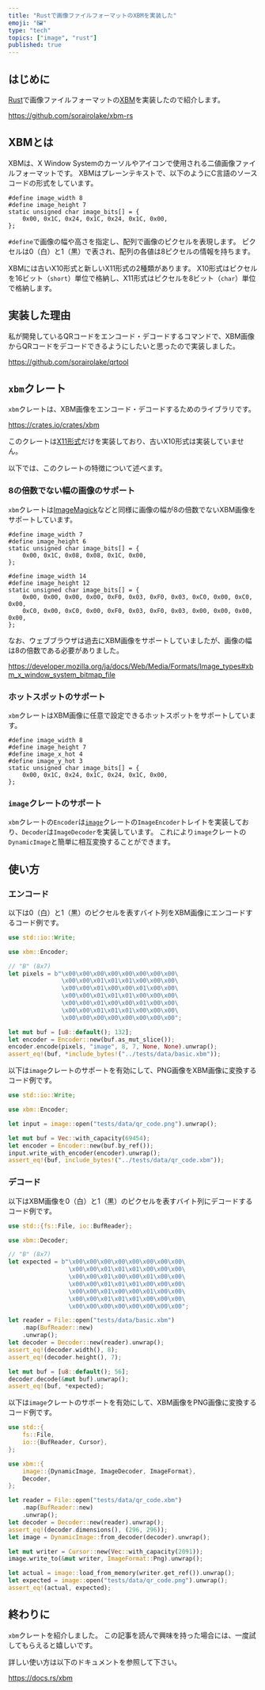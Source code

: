 ```yaml
---
title: "Rustで画像ファイルフォーマットのXBMを実装した"
emoji: "🖼️"
type: "tech"
topics: ["image", "rust"]
published: true
---
```


## はじめに

[Rust](https://www.rust-lang.org/)で画像ファイルフォーマットの[XBM](https://ja.wikipedia.org/wiki/XBM)を実装したので紹介します。

https://github.com/sorairolake/xbm-rs

## XBMとは

XBMは、X Window Systemのカーソルやアイコンで使用される二値画像ファイルフォーマットです。
XBMはプレーンテキストで、以下のようにC言語のソースコードの形式をしています。

```c:image.xbm
#define image_width 8
#define image_height 7
static unsigned char image_bits[] = {
    0x00, 0x1C, 0x24, 0x1C, 0x24, 0x1C, 0x00,
};
```

`#define`で画像の幅や高さを指定し、配列で画像のピクセルを表現します。
ピクセルは0（白）と1（黒）で表され、配列の各値は8ピクセルの情報を持ちます。

XBMには古いX10形式と新しいX11形式の2種類があります。
X10形式はピクセルを16ビット（`short`）単位で格納し、X11形式はピクセルを8ビット（`char`）単位で格納します。

## 実装した理由

私が開発しているQRコードをエンコード・デコードするコマンドで、XBM画像からQRコードをデコードできるようにしたいと思ったので実装しました。

https://github.com/sorairolake/qrtool

## `xbm`クレート

`xbm`クレートは、XBM画像をエンコード・デコードするためのライブラリです。

https://crates.io/crates/xbm

このクレートは[X11形式](https://www.x.org/releases/X11R7.7/doc/libX11/libX11/libX11.html#Manipulating_Bitmaps)だけを実装しており、古いX10形式は実装していません。

以下では、このクレートの特徴について述べます。

### 8の倍数でない幅の画像のサポート

`xbm`クレートは[ImageMagick](https://imagemagick.org/)などと同様に画像の幅が8の倍数でないXBM画像をサポートしています。

```c:width_7.xbm
#define image_width 7
#define image_height 6
static unsigned char image_bits[] = {
    0x00, 0x1C, 0x08, 0x08, 0x1C, 0x00,
};
```

```c:width_14.xbm
#define image_width 14
#define image_height 12
static unsigned char image_bits[] = {
    0x00, 0x00, 0x00, 0x00, 0xF0, 0x03, 0xF0, 0x03, 0xC0, 0x00, 0xC0, 0x00,
    0xC0, 0x00, 0xC0, 0x00, 0xF0, 0x03, 0xF0, 0x03, 0x00, 0x00, 0x00, 0x00,
};
```

なお、ウェブブラウザは過去にXBM画像をサポートしていましたが、画像の幅は8の倍数である必要がありました。

https://developer.mozilla.org/ja/docs/Web/Media/Formats/Image_types#xbm_x_window_system_bitmap_file

### ホットスポットのサポート

`xbm`クレートはXBM画像に任意で設定できるホットスポットをサポートしています。

```c:hotspot.xbm
#define image_width 8
#define image_height 7
#define image_x_hot 4
#define image_y_hot 3
static unsigned char image_bits[] = {
    0x00, 0x1C, 0x24, 0x1C, 0x24, 0x1C, 0x00,
};
```

### `image`クレートのサポート

`xbm`クレートの`Encoder`は[`image`](https://crates.io/crates/image)クレートの`ImageEncoder`トレイトを実装しており、`Decoder`は`ImageDecoder`を実装しています。
これにより`image`クレートの`DynamicImage`と簡単に相互変換することができます。

## 使い方

### エンコード

以下は0（白）と1（黒）のピクセルを表すバイト列をXBM画像にエンコードするコード例です。

```rust
use std::io::Write;

use xbm::Encoder;

// "B" (8x7)
let pixels = b"\x00\x00\x00\x00\x00\x00\x00\x00\
               \x00\x00\x01\x01\x01\x00\x00\x00\
               \x00\x00\x01\x00\x00\x01\x00\x00\
               \x00\x00\x01\x01\x01\x00\x00\x00\
               \x00\x00\x01\x00\x00\x01\x00\x00\
               \x00\x00\x01\x01\x01\x00\x00\x00\
               \x00\x00\x00\x00\x00\x00\x00\x00";

let mut buf = [u8::default(); 132];
let encoder = Encoder::new(buf.as_mut_slice());
encoder.encode(pixels, "image", 8, 7, None, None).unwrap();
assert_eq!(buf, *include_bytes!("../tests/data/basic.xbm"));
```

以下は`image`クレートのサポートを有効にして、PNG画像をXBM画像に変換するコード例です。

```rust
use std::io::Write;

use xbm::Encoder;

let input = image::open("tests/data/qr_code.png").unwrap();

let mut buf = Vec::with_capacity(69454);
let encoder = Encoder::new(buf.by_ref());
input.write_with_encoder(encoder).unwrap();
assert_eq!(buf, include_bytes!("../tests/data/qr_code.xbm"));
```

### デコード

以下はXBM画像を0（白）と1（黒）のピクセルを表すバイト列にデコードするコード例です。

```rust
use std::{fs::File, io::BufReader};

use xbm::Decoder;

// "B" (8x7)
let expected = b"\x00\x00\x00\x00\x00\x00\x00\x00\
                 \x00\x00\x01\x01\x01\x00\x00\x00\
                 \x00\x00\x01\x00\x00\x01\x00\x00\
                 \x00\x00\x01\x01\x01\x00\x00\x00\
                 \x00\x00\x01\x00\x00\x01\x00\x00\
                 \x00\x00\x01\x01\x01\x00\x00\x00\
                 \x00\x00\x00\x00\x00\x00\x00\x00";

let reader = File::open("tests/data/basic.xbm")
    .map(BufReader::new)
    .unwrap();
let decoder = Decoder::new(reader).unwrap();
assert_eq!(decoder.width(), 8);
assert_eq!(decoder.height(), 7);

let mut buf = [u8::default(); 56];
decoder.decode(&mut buf).unwrap();
assert_eq!(buf, *expected);
```

以下は`image`クレートのサポートを有効にして、XBM画像をPNG画像に変換するコード例です。

```rust
use std::{
    fs::File,
    io::{BufReader, Cursor},
};

use xbm::{
    image::{DynamicImage, ImageDecoder, ImageFormat},
    Decoder,
};

let reader = File::open("tests/data/qr_code.xbm")
    .map(BufReader::new)
    .unwrap();
let decoder = Decoder::new(reader).unwrap();
assert_eq!(decoder.dimensions(), (296, 296));
let image = DynamicImage::from_decoder(decoder).unwrap();

let mut writer = Cursor::new(Vec::with_capacity(2091));
image.write_to(&mut writer, ImageFormat::Png).unwrap();

let actual = image::load_from_memory(writer.get_ref()).unwrap();
let expected = image::open("tests/data/qr_code.png").unwrap();
assert_eq!(actual, expected);
```

## 終わりに

`xbm`クレートを紹介しました。
この記事を読んで興味を持った場合には、一度試してもらえると嬉しいです。

詳しい使い方は以下のドキュメントを参照して下さい。

https://docs.rs/xbm
